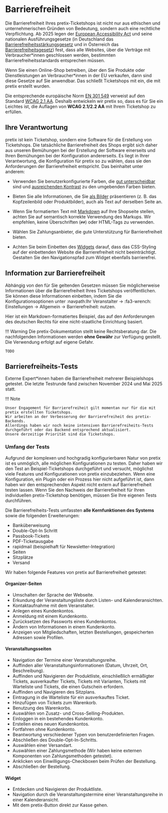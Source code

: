 # Barrierefreiheit

Die Barrierefreiheit Ihres pretix-Ticketshops ist nicht nur aus ethischen und unternehmerischen Gründen von Bedeutung, sondern auch eine rechtliche Verpflichtung.
Ab 2025 legen der [European Accessibility Act](https://en.wikipedia.org/wiki/European_Accessibility_Act) und seine nationalen Ausführungsgesetze (in Deutschland das [Barrierefreiheitsstärkungsgesetz](https://www.bmas.de/SharedDocs/Downloads/DE/Gesetze/barrierefreiheitsstaerkungsgesetz) und in Österreich das [Barrierefreiheitsgesetz](https://www.ris.bka.gv.at/eli/bgbl/i/2023/76/P0/NOR40254410)) fest, dass alle Websites, über die Verträge mit Verbraucher\*innen geschlossen werden, bestimmten Barrierefreiheitsstandards entsprechen müssen.

Wenn Sie einen Online-Shop betreiben, über den Sie Produkte oder Dienstleistungen an Verbraucher\*innen in der EU verkaufen, dann sind diese Gesetze auf Sie anwendbar. 
Das schließt Ticketshops mit ein, die mit pretix erstellt wurden. 

Die entsprechende europäische Norm [EN 301 549](https://en.wikipedia.org/wiki/EN_301_549) verweist auf den Standard [WCAG 2.1 AA](https://de.wikipedia.org/wiki/Web_Content_Accessibility_Guidelines).
Deshalb entwickeln wir pretix so, dass es für Sie ein Leichtes ist, die Auflagen von **WCAG 2.1/2.2 AA** mit Ihrem Ticketshop zu erfüllen. 

## Ihre Verantwortung

pretix ist kein Ticketshop, sondern eine Software für die Erstellung von Ticketshops.
Die tatsächliche Barrierefreiheit des Shops ergibt sich daher aus unseren Bemühungen bei der Erstellung der Software einerseits und Ihren Bemühungen bei der Konfiguration andererseits. 
Es liegt in Ihrer Verantwortung, die Konfiguration für pretix so zu wählen, dass sie den Anforderungen der Barrierefreiheit entspricht.
Das beinhaltet unter anderem:

- Verwenden Sie benutzerkonfigurierte Farben, die [gut unterscheidbar](https://www.w3.org/TR/WCAG22/#use-of-color) sind und [ausreichenden Kontrast](https://www.w3.org/TR/WCAG22/#contrast-minimum) zu den umgebenden Farben bieten.

- Bieten Sie alle Informationen, die Sie [als Bilder](https://www.w3.org/TR/WCAG22/#images-of-text) präsentieren (z. B. das Kopfzeilenbild oder Produktbilder), auch als Text auf derselben Seite an. 

- Wenn Sie formatierten Text mit [Markdown](../guides/markdown.md) auf Ihre Shopseite stellen, achten Sie auf semantisch korrekte Verwendung des Markups. 
Wir empfehlen, keine Überschriften (``##``) oder HTML-Tags zu verwenden. 

- Wählen Sie Zahlungsanbieter, die gute Unterstützung für Barrierefreiheit bieten.

- Achten Sie beim Einbetten des [Widgets](../guides/widget.md) darauf, dass das CSS-Styling auf der einbettenden Website die Barrierefreiheit nicht beeinträchtigt.
Gestalten Sie den Navigationspfad zum Widget ebenfalls barrierefrei. 

## Information zur Barrierefreiheit

Abhängig von den für Sie geltenden Gesetzen müssen Sie möglicherweise Informationen über die Barrierefreiheit Ihres Ticketshops veröffentlichen.
Sie können diese Informationen einbetten, indem Sie die Konfigurationsoptionen unter :navpath:Ihr Veranstalter → :fa3-wrench: Einstellungen → Allgemein → Barrierefreiheit: nutzen.

Hier ist ein Markdown-formatiertes Beispiel, das auf den Anforderungen des deutschen Rechts für eine nicht-staatliche Einrichtung basiert.

!!! Warning 
    Die pretix-Dokumentation stellt keine Rechtsberatung dar. 
    Die nachfolgenden Informationen werden **ohne Gewähr** zur Verfügung gestellt. 
    Die Verwendung erfolgt auf eigene Gefahr.

```
TODO
```

## Barrierefreiheits-Tests

Externe Expert\*innen haben die Barrierefreiheit mehrerer Beispielshops getestet. 
Die letzte Testrunde fand zwischen November 2024 und Mai 2025 statt.

!!! Note

    Unser Engagement für Barrierefreiheit gilt momentan nur für die mit pretix erstellten Ticketshops.
    Wir arbeiten an der Verbesserung der Barrierefreiheit des pretix-Backends. 
    Allerdings haben wir noch keine intensiven Barrierefreiheits-Tests durchgeführt oder das Backend entsprechend aktualisiert. 
    Unsere derzeitige Priorität sind die Ticketshops. 

### Umfang der Tests

Aufgrund der komplexen und hochgradig konfigurierbaren Natur von pretix ist es unmöglich, alle möglichen Konfigurationen zu testen.
Daher haben wir den Test an Beispiel-Ticketshops durchgeführt und versucht, möglichst viele Features und Konfigurationen von pretix einzubeziehen.
Wenn eine Konfiguration, ein Plugin oder ein Prozess hier nicht aufgeführt ist, dann haben wir den entsprechenden Aspekt nicht extern auf Barrierefreiheit testen lassen.
Wenn Sie den Nachweis der Barrierefreiheit für Ihren individuellen pretix-Ticketshop benötigen, müssen Sie Ihre eigenen Tests durchführen.

Die Barrierefreiheits-Tests umfassten **alle Kernfunktionen des Systems** sowie die folgenden Erweiterungen:

- Banküberweisung
- Double-Opt-In Schritt 
- Passbook-Tickets
- PDF-Ticketausgabe
- rapidmail (beispielhaft für Newsletter-Integration)
- Seiten
- Sitzplätze
- Versand

Wir haben folgende Features von pretix auf Barrierefreiheit getestet: 

#### Organizer-Seiten

- Umschalten der Sprache der Webseite.
- Erkundung der Veranstaltungsliste durch Listen- und Kalenderansichten.
- Kontaktaufnahme mit dem Veranstalter.
- Anlegen eines Kundenkontos.
- Anmeldung mit einem Kundenkonto. 
- Zurücksetzen des Passworts eines Kundenkontos.
- Ändern von Informationen in einem Kundenkonto. 
- Anzeigen von Mitgliedschaften, letzten Bestellungen, gespeicherten Adressen sowie Profilen.

#### Veranstaltungsseiten

- Navigation der Termine einer Veranstaltungsreihe.
- Auffinden aller Veranstaltungsinformationen (Datum, Uhrzeit, Ort, Beschreibung).
- Auffinden und Navigieren der Produktliste, einschließlich ermäßigter Tickets, ausverkaufter Tickets, Tickets mit Varianten, Tickets mit Warteliste und Tickets, die einen Gutschein erfordern.
- Auffinden und Navigieren des Sitzplans.
- Eintragung in die Warteliste für ein ausverkauftes Ticket.
- Hinzufügen von Tickets zum Warenkorb. 
- Benutzung des Warenkorbs. 
- Auswählen von Zusatz- und Cross-Selling-Produkten.
- Einloggen in ein bestehendes Kundenkonto. 
- Erstellen eines neuen Kundenkontos. 
- Fortfahren ohne Kundenkonto. 
- Beantwortung verschiedener Typen von benutzerdefinierten Fragen. 
- Abschließen des Double-Opt-In-Schritts.
- Auswählen einer Versandart.
- Auswählen einer Zahlungsmethode (Wir haben keine externen Komponenten von Zahlungsmethoden getestet).
- Anklicken von Einwilligungs-Checkboxen beim Prüfen der Bestellung.
- Abschließen der Bestellung.

#### Widget

- Entdecken und Navigieren der Produktliste.
- Navigation durch die Veranstaltungstermine einer Veranstaltungsreihe in einer Kalenderansicht.
- Mit dem pretix-Button direkt zur Kasse gehen.
